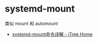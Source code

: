# systemd-mount

类似 mount 和 automount

- [systemd-mount命令详解 - jTree Home](https://jtree.cc/post/systemd-mount%E5%91%BD%E4%BB%A4%E8%AF%A6%E8%A7%A3/)

